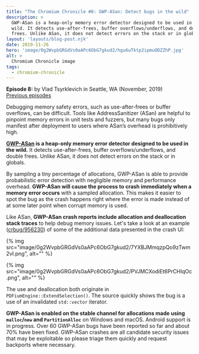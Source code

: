 ```yaml
---
title: "The Chromium Chronicle #8: GWP-ASan: Detect bugs in the wild"
description: >
  GWP-ASan is a heap-only memory error detector designed to be used in the
  wild. It detects use-after-frees, buffer overflows/underflows, and double
  frees. Unlike ASan, it does not detect errors on the stack or in globals.
layout: 'layouts/blog-post.njk'
date: 2019-11-26
hero: 'image/0g2WvpbGRGdVs0aAPc6ObG7gkud2/hgu6uTktp2ipmuODZZhP.jpg'
alt: >
  Chromium Chronicle image
tags:
  - chromium-chronicle
---
```


<!-- Ready -->

**Episode 8:** by Vlad Tsyrklevich in Seattle, WA (November, 2019)<br>
[Previous episodes](/tags/chromium-chronicle/)

Debugging memory safety errors, such as use-after-frees or buffer overflows,
can be difficult. Tools like AddressSanitizer (ASan) are helpful to pinpoint
memory errors in unit tests and fuzzers, but many bugs only manifest after
deployment to users where ASan’s overhead is prohibitively high.

**[GWP-ASan][gwp-asan] is a heap-only memory error detector designed to be
used in the wild.** It detects use-after-frees, buffer overflows/underflows,
and double frees. Unlike ASan, it does not detect errors on the stack or in
globals.

By sampling a tiny percentage of allocations, GWP-ASan is able to provide
probabilistic error detection with negligible memory and performance overhead.
**GWP-ASan will cause the process to crash immediately when a memory error
occurs** with a sampled allocation. This makes it easier to spot the bug as
the crash happens right where the error is made instead of at some later point
when corrupt memory is used.

Like ASan, **GWP-ASan crash reports include allocation and deallocation stack
traces** to help debug memory issues. Let's take a look at an example
([crbug/956230](https://crbug.com/956230)) of some of the additional data
presented in the crash UI:

{% img src="image/0g2WvpbGRGdVs0aAPc6ObG7gkud2/7YXBJMmqzpQo9zTwm2vI.png", alt="" %}

{% img src="image/0g2WvpbGRGdVs0aAPc6ObG7gkud2/PVJMCXodiEt6PrCHIqOc.png", alt="" %}

The use and deallocation both originate in `PDFiumEngine::ExtendSelection()`.
The source quickly shows the bug is a use of an invalidated `std::vector`
iterator.

**GWP-ASan is enabled on the stable channel for allocations made using
`malloc`/`new` and `PartitionAlloc`** on Windows and macOS. Android support is
in progress. Over 60 GWP-ASan bugs have been reported so far and about 70%
have been fixed. GWP-ASan crashes are all candidate security issues that
may be exploitable so please triage them quickly and request backports
where necessary.

[gwp-asan]: https://chromium.googlesource.com/chromium/src/+/lkgr/docs/gwp_asan.md

